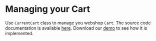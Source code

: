 # Managing your Cart

Use ``CurrentCart`` class to manage you webshop ``Cart``. The source code documentation is available [here](#).
Download our [demo](/webshop/demowebshop.md) to see how it is implemented.